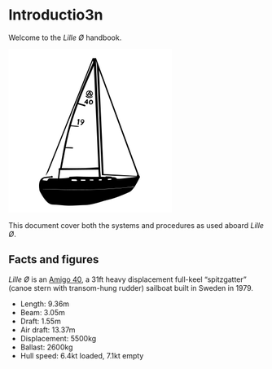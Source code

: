 # Introductio3n

Welcome to the _Lille Ø_ handbook.

![Lille Oe](./assets/boat.png)

This document cover both the systems and procedures as used aboard _Lille Ø_.

## Facts and figures

_Lille Ø_ is an [Amigo 40](https://sailboatdata.com/sailboat/amigo-40), a 31ft heavy displacement full-keel “spitzgatter” (canoe stern with transom-hung rudder) sailboat built in Sweden in 1979.

- Length: 9.36m
- Beam: 3.05m
- Draft: 1.55m
- Air draft: 13.37m
- Displacement: 5500kg
- Ballast: 2600kg
- Hull speed: 6.4kt loaded, 7.1kt empty

